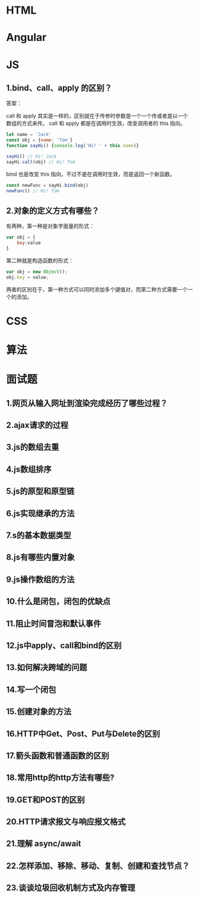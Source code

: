 # HTML



# Angular



# JS

## 1.bind、call、apply 的区别？

答案：

call 和 apply 其实是一样的，区别就在于传参时参数是一个一个传或者是以一个数组的方式来传。
call 和 apply 都是在调用时生效，改变调用者的 this 指向。

```javascript
let name = 'Jack'
const obj = {name: 'Tom'}
function sayHi() {console.log('Hi! ' + this.name)}

sayHi() // Hi! Jack
sayHi.call(obj) // Hi! Tom
```

bind 也是改变 this 指向，不过不是在调用时生效，而是返回一个新函数。

```javascript
const newFunc = sayHi.bind(obj)
newFunc() // Hi! Tom
```

## 2.对象的定义方式有哪些？

有两种，第一种是对象字面量的形式：

```javascript
var obj = {
    key:value
}
```

第二种就是构造函数的形式：

```javascript
var obj = new Object();
obj.key = value;
```

两者的区别在于，第一种方式可以同时添加多个键值对，而第二种方式需要一个一个的添加。

# CSS

# 算法

# 面试题

## 1.网页从输入网址到渲染完成经历了哪些过程？

## 2.ajax请求的过程

## 3.js的数组去重

## 4.js数组排序

## 5.js的原型和原型链

## 6.js实现继承的方法

## 7.s的基本数据类型

## 8.js有哪些内置对象

## 9.js操作数组的方法

## 10.什么是闭包，闭包的优缺点

## 11.阻止时间冒泡和默认事件

## 12.js中apply、call和bind的区别

## 13.如何解决跨域的问题

## 14.写一个闭包

## 15.创建对象的方法

## 16.HTTP中Get、Post、Put与Delete的区别

## 17.箭头函数和普通函数的区别

## 18.常用http的http方法有哪些?

## 19.GET和POST的区别

## 20.HTTP请求报文与响应报文格式

## 21.理解 async/await

## 22.怎样添加、移除、移动、复制、创建和查找节点？

## 23.谈谈垃圾回收机制方式及内存管理

